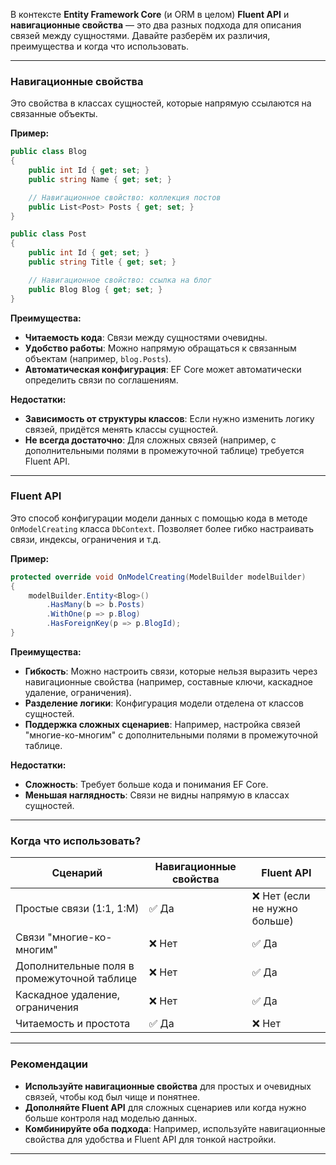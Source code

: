 В контексте **Entity Framework Core** (и ORM в целом) **Fluent API** и **навигационные свойства** — это два разных подхода для описания связей между сущностями. Давайте разберём их различия, преимущества и когда что использовать.

---

### **Навигационные свойства**
Это свойства в классах сущностей, которые напрямую ссылаются на связанные объекты.

**Пример:**
```csharp
public class Blog
{
    public int Id { get; set; }
    public string Name { get; set; }

    // Навигационное свойство: коллекция постов
    public List<Post> Posts { get; set; }
}

public class Post
{
    public int Id { get; set; }
    public string Title { get; set; }

    // Навигационное свойство: ссылка на блог
    public Blog Blog { get; set; }
}
```

**Преимущества:**
- **Читаемость кода**: Связи между сущностями очевидны.
- **Удобство работы**: Можно напрямую обращаться к связанным объектам (например, `blog.Posts`).
- **Автоматическая конфигурация**: EF Core может автоматически определить связи по соглашениям.

**Недостатки:**
- **Зависимость от структуры классов**: Если нужно изменить логику связей, придётся менять классы сущностей.
- **Не всегда достаточно**: Для сложных связей (например, с дополнительными полями в промежуточной таблице) требуется Fluent API.

---

### **Fluent API**
Это способ конфигурации модели данных с помощью кода в методе `OnModelCreating` класса `DbContext`. Позволяет более гибко настраивать связи, индексы, ограничения и т.д.

**Пример:**
```csharp
protected override void OnModelCreating(ModelBuilder modelBuilder)
{
    modelBuilder.Entity<Blog>()
        .HasMany(b => b.Posts)
        .WithOne(p => p.Blog)
        .HasForeignKey(p => p.BlogId);
}
```

**Преимущества:**
- **Гибкость**: Можно настроить связи, которые нельзя выразить через навигационные свойства (например, составные ключи, каскадное удаление, ограничения).
- **Разделение логики**: Конфигурация модели отделена от классов сущностей.
- **Поддержка сложных сценариев**: Например, настройка связей "многие-ко-многим" с дополнительными полями в промежуточной таблице.

**Недостатки:**
- **Сложность**: Требует больше кода и понимания EF Core.
- **Меньшая наглядность**: Связи не видны напрямую в классах сущностей.

---

### **Когда что использовать?**
| **Сценарий**                     | **Навигационные свойства** | **Fluent API**               |
|-----------------------------------|----------------------------|-------------------------------|
| Простые связи (1:1, 1:M)          | ✅ Да                      | ❌ Нет (если не нужно больше) |
| Связи "многие-ко-многим"          | ❌ Нет                     | ✅ Да                        |
| Дополнительные поля в промежуточной таблице | ❌ Нет | ✅ Да                        |
| Каскадное удаление, ограничения    | ❌ Нет                     | ✅ Да                        |
| Читаемость и простота            | ✅ Да                      | ❌ Нет                       |

---

### **Рекомендации**
- **Используйте навигационные свойства** для простых и очевидных связей, чтобы код был чище и понятнее.
- **Дополняйте Fluent API** для сложных сценариев или когда нужно больше контроля над моделью данных.
- **Комбинируйте оба подхода**: Например, используйте навигационные свойства для удобства и Fluent API для тонкой настройки.

---
